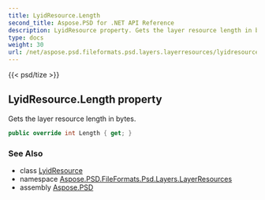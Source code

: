 ```yaml
---
title: LyidResource.Length
second_title: Aspose.PSD for .NET API Reference
description: LyidResource property. Gets the layer resource length in bytes
type: docs
weight: 30
url: /net/aspose.psd.fileformats.psd.layers.layerresources/lyidresource/length/
---
```

{{< psd/tize >}}
## LyidResource.Length property

Gets the layer resource length in bytes.

```csharp
public override int Length { get; }
```

### See Also

* class [LyidResource](../)
* namespace [Aspose.PSD.FileFormats.Psd.Layers.LayerResources](../../lyidresource/)
* assembly [Aspose.PSD](../../../)


